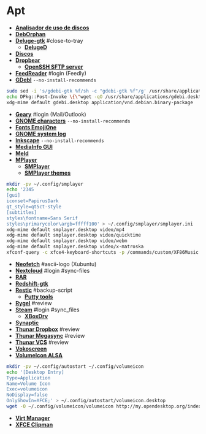 # Apt
 - <a href="http://apt.ubuntu.com/p/baobab" target="_blank"><strong>Analisador de uso de discos</strong></a>
 - <a href="http://apt.ubuntu.com/p/deborphan" target="_blank"><strong>DebOrphan</strong></a>
 - <a href="http://apt.ubuntu.com/p/deluge-gtk" target="_blank"><strong>Deluge-gtk</strong></a> #close-to-tray
     - <a href="http://apt.ubuntu.com/p/deluged" target="_blank"><strong>DelugeD</strong></a>
 - <a href="http://apt.ubuntu.com/p/gnome-disk-utility" target="_blank"><strong>Discos</strong></a>
 - <a href="http://apt.ubuntu.com/p/dropbear" target="_blank"><strong>Dropbear</strong></a>
    - <a href="http://apt.ubuntu.com/p/openssh-sftp-server" target="_blank"><strong>OpenSSH SFTP server</strong></a>
 - <a href="http://apt.ubuntu.com/p/feedreader" target="_blank"><strong>FeedReader</strong></a> #login (Feedly)
 - <a href="http://apt.ubuntu.com/p/gdebi" target="_blank"><strong>GDebI</strong></a> `--no-install-recommends`
```bash
sudo sed -i 's/gdebi-gtk %f/sh -c "gdebi-gtk %f"/g' /usr/share/applications/gdebi.desktop
echo DPkg::Post-Invoke \{\"wget -qO /usr/share/applications/gdebi.desktop http://my.opendesktop.org/s/FiZyQR6JYNo8cSr/download\"\;\}\; | sudo tee /etc/apt/apt.conf.d/100gdebi
xdg-mime default gdebi.desktop application/vnd.debian.binary-package
```
 - <a href="http://apt.ubuntu.com/p/geary" target="_blank"><strong>Geary</strong></a> #login (Mail/Outlook)
 - <a href="http://apt.ubuntu.com/p/gnome-characters" target="_blank"><strong>GNOME characters</strong></a> `--no-install-recommends`
 - <a href="http://apt.ubuntu.com/p/fonts-emojione" target="_blank"><strong>Fonts EmojiOne</strong></a>
 - <a href="http://apt.ubuntu.com/p/gnome-system-log" target="_blank"><strong>GNOME system log</strong></a>
 - <a href="http://apt.ubuntu.com/p/inkscape" target="_blank"><strong>Inkscape</strong></a> `--no-install-recommends`
 - <a href="http://apt.ubuntu.com/p/mediainfo-gui" target="_blank"><strong>MediaInfo GUI</strong></a>
 - <a href="http://apt.ubuntu.com/p/meld" target="_blank"><strong>Meld</strong></a>
 - <a href="http://apt.ubuntu.com/p/mplayer" target="_blank"><strong>MPlayer</strong></a>
   - <a href="http://apt.ubuntu.com/p/smplayer" target="_blank"><strong>SMPlayer</strong></a>
   - <a href="http://apt.ubuntu.com/p/smplayer-themes" target="_blank"><strong>SMPlayer themes</strong></a>
```bash
mkdir -pv ~/.config/smplayer
echo '2345 	
[gui]
iconset=PapirusDark
qt_style=qt5ct-style
[subtitles]
styles\fontname=Sans Serif
styles\primarycolor\argb=fffff100' > ~/.config/smplayer/smplayer.ini
xdg-mime default smplayer.desktop video/mp4
xdg-mime default smplayer.desktop video/quicktime
xdg-mime default smplayer.desktop video/webm
xdg-mime default smplayer.desktop video/x-matroska
xfconf-query -c xfce4-keyboard-shortcuts -p /commands/custom/XF86Music -s "smplayer" -n -t string

```
 - <a href="http://apt.ubuntu.com/p/neofetch" target="_blank"><strong>Neofetch</strong></a> #ascii-logo (Xubuntu)
 - <a href="http://apt.ubuntu.com/p/nextcloud-desktop" target="_blank"><strong>Nextcloud</strong></a> #login #sync-files
 - <a href="http://apt.ubuntu.com/p/rar" target="_blank"><strong>RAR</strong></a>
 - <a href="http://apt.ubuntu.com/p/redshift-gtk" target="_blank"><strong>Redshift-gtk</strong></a>
 - <a href="http://apt.ubuntu.com/p/restic" target="_blank"><strong>Restic</strong></a> #backup-script
    - <a href="http://apt.ubuntu.com/p/putty-tools" target="_blank"><strong>Putty tools</strong></a>
 - <a href="http://apt.ubuntu.com/p/rygel-preferences" target="_blank"><strong>Rygel</strong></a> #review
 - <a href="http://apt.ubuntu.com/p/steam-installer" target="_blank"><strong>Steam</strong></a> #login #sync_files
    - <a href="http://apt.ubuntu.com/p/xboxdrv" target="_blank"><strong>XBoxDrv</strong></a>
 - <a href="http://apt.ubuntu.com/p/synaptic" target="_blank"><strong>Synaptic</strong></a>
 - <a href="http://apt.ubuntu.com/p/thunar-dropbox-plugin" target="_blank"><strong>Thunar Dropbox</strong></a> #review
 - <a href="http://apt.ubuntu.com/p/thunar-megasync" target="_blank"><strong>Thunar Megasync</strong></a> #review
 - <a href="http://apt.ubuntu.com/p/thunar-vcs-plugin" target="_blank"><strong>Thunar VCS</strong></a> #review
 - <a href="http://apt.ubuntu.com/p/vokoscreen" target="_blank"><strong>Vokoscreen</strong></a>
 - <a href="http://apt.ubuntu.com/p/volumeicon-alsa" target="_blank"><strong>VolumeIcon ALSA</strong></a>
```bash
mkdir -pv ~/.config/autostart ~/.config/volumeicon
echo '[Desktop Entry]
Type=Application
Name=Volume Icon
Exec=volumeicon
NoDisplay=false
OnlyShowIn=XFCE;' > ~/.config/autostart/volumeicon.desktop
wget -O ~/.config/volumeicon/volumeicon http://my.opendesktop.org/index.php/s/tw8kNw3pjdQbfwB/download #update-link
```
 - <a href="http://apt.ubuntu.com/p/virt-manager" target="_blank"><strong>Virt Manager</strong></a>
 - <a href="http://apt.ubuntu.com/p/xfce4-clipman" target="_blank"><strong>XFCE Clipman</strong></a>